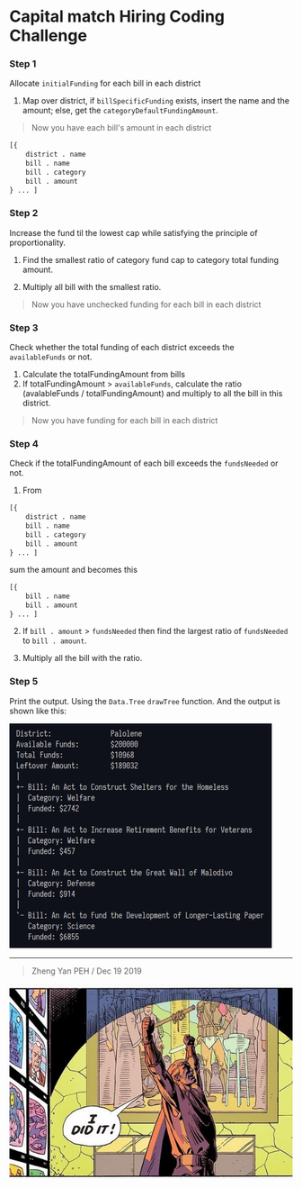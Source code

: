 # Capital match Hiring Coding Challenge

### Step 1
Allocate `initialFunding` for each bill in each district

1. Map over district, if `billSpecificFunding` exists,
insert the name and the amount; else, get the `categoryDefaultFundingAmount`.

> Now you have each bill's amount in each district

```
[{
    district . name
    bill . name
    bill . category
    bill . amount
} ... ]
```

### Step 2
Increase the fund til the lowest cap while satisfying the principle of proportionality.

1. Find the smallest ratio of category fund cap to category total funding amount.

2. Multiply all bill with the smallest ratio.

> Now you have unchecked funding for each bill in each district

### Step 3
Check whether the total funding of each district exceeds the `availableFunds` or not.

1. Calculate the totalFundingAmount from bills
2. If totalFundingAmount > `availableFunds`, calculate the ratio (avalableFunds / totalFundingAmount) and multiply to all the bill in this district.

> Now you have funding for each bill in each district 

### Step 4
Check if the totalFundingAmount of each bill exceeds the `fundsNeeded` or not.

1. From
```
[{
    district . name
    bill . name
    bill . category
    bill . amount
} ... ]
```
sum the amount and becomes this
```
[{
    bill . name
    bill . amount
} ... ]
```

2. If `bill . amount` > `fundsNeeded` then
find the largest ratio of `fundsNeeded` to `bill . amount`.

3. Multiply all the bill with the ratio.

### Step 5
Print the output. Using the `Data.Tree` `drawTree` function. And the output is shown like this:

![](/resources/output.png)

---

> Zheng Yan PEH / Dec 19 2019

![](/resources/i_did_it.jpg)
